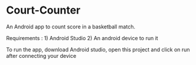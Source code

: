 # Court-Counter
An Android app to count score in a basketball match.

Requirements : 1) Android Studio
               2) An android device to run it

To run the app, download Android studio, open this project and click on run after connecting your device